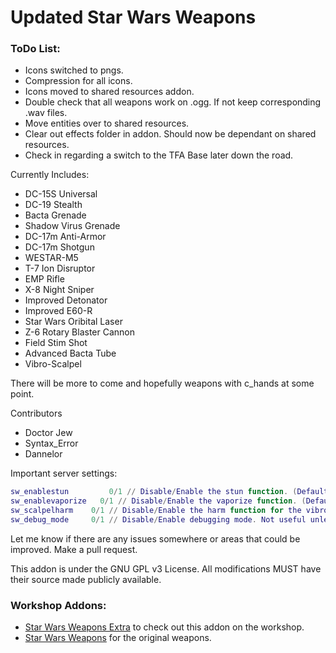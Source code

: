 # Updated Star Wars Weapons

### ToDo List:
* Icons switched to pngs. 
* Compression for all icons. 
* Icons moved to shared resources addon. 
* Double check that all weapons work on .ogg. If not keep corresponding .wav files. 
* Move entities over to shared resources. 
* Clear out effects folder in addon. Should now be dependant on shared resources. 
* Check in regarding a switch to the TFA Base later down the road. 





Currently Includes:

 * DC-15S Universal
 * DC-19 Stealth
 * Bacta Grenade
 * Shadow Virus Grenade
 * DC-17m Anti-Armor
 * DC-17m Shotgun
 * WESTAR-M5
 * T-7 Ion Disruptor
 * EMP Rifle
 * X-8 Night Sniper
 * Improved Detonator
 * Improved E60-R
 * Star Wars Oribital Laser
 * Z-6 Rotary Blaster Cannon
 * Field Stim Shot
 * Advanced Bacta Tube
 * Vibro-Scalpel

There will be more to come and hopefully weapons with c_hands at some point.

Contributors

 * Doctor Jew
 * Syntax_Error
 * Dannelor

Important server settings:

```lua
sw_enablestun		  0/1 // Disable/Enable the stun function. (Default: 1)
sw_enablevaporize	0/1 // Disable/Enable the vaporize function. (Default: 0)
sw_scalpelharm    0/1 // Disable/Enable the harm function for the vibro-scalpel. (Default: 0)
sw_debug_mode     0/1 // Disable/Enable debugging mode. Not useful unless me. (Default: 0 )
```

Let me know if there are any issues somewhere or areas that could be improved. Make a pull request.

This addon is under the GNU GPL v3 License. All modifications MUST have their source made publicly available.

### Workshop Addons:

 * [Star Wars Weapons Extra](http://steamcommunity.com/sharedfiles/filedetails/?id=712974155) to check out this addon on the workshop.
 * [Star Wars Weapons](http://steamcommunity.com/sharedfiles/filedetails/?id=183549197) for the original weapons.
